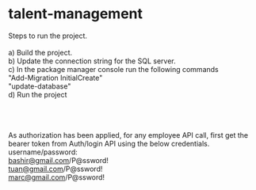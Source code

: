 # talent-management
Steps to run the project.
<br />
<br />
a) Build the project.<br />
b) Update the connection string for the SQL server.<br />
c) In the package manager console run the following commands<br />
      "Add-Migration InitialCreate"<br />
      "update-database"<br />
d) Run the project<br />
<br />
<br />
<br />

As authorization has been applied, for any employee API call, first get the bearer token from Auth/login API using the below credentials. <br />
username/password:<br />
bashir@gmail.com/P@ssword!<br />
tuan@gmail.com/P@ssword!<br />
marc@gmail.com/P@ssword!<br />
